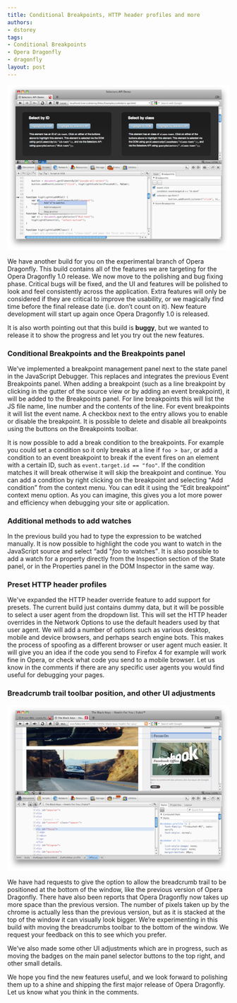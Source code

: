 ```yaml
---
title: Conditional Breakpoints, HTTP header profiles and more
authors:
- dstorey
tags:
- Conditional Breakpoints
- Opera Dragonfly
- dragonfly
layout: post
---
```

<img src="/blog/conditional-breakpoints-http-header-profiles-and-more/conditional.png" alt="" />

<p>We have another build for you on the experimental branch of Opera Dragonfly. This build contains all of the features we are targeting for the Opera Dragonfly 1.0 release. We now move to the polishing and bug fixing phase. Critical bugs will be fixed, and the UI and features will be polished to look and feel consistently across the application. Extra features will only be considered if they are critical to improve the usability, or we magically find time before the final release date (i.e. don’t count on it). New feature development will start up again once Opera Dragonfly 1.0 is released.</p>

<p>It is also worth pointing out that this build is <strong>buggy</strong>, but we wanted to release it to show the progress and let you try out the new features.</p>

<h3>Conditional Breakpoints and the Breakpoints panel</h3>

<p>We’ve implemented a breakpoint management panel next to the state panel in the JavaScript Debugger. This replaces and integrates the previous Event Breakpoints panel.  When adding a breakpoint (such as a line breakpoint by clicking in the gutter of the source view or by adding an event breakpoint), it will be added to the Breakpoints panel. For line breakpoints this will list the JS file name, line number and the contents of the line. For event breakpoints it will list the event name. A checkbox next to the entry allows you to enable or disable the breakpoint. It is possible to delete and disable all breakpoints using the buttons on the Breakpoints toolbar.</p>

<p>It is now possible to add a break condition to the breakpoints. For example you could set a condition so it only breaks at a line if <code>foo &gt; bar</code>, or add a condition to an event breakpoint to break if the event fires on an element with a certain ID, such as <code>event.target.id == &quot;foo&quot;</code>. If the condition matches it will break otherwise it will skip the breakpoint and continue. You can add a condition by right clicking on the breakpoint and selecting <q>Add condition</q> from the context menu.  You can edit it using the <q>Edit breakpoint</q> context menu option. As you can imagine, this gives you a lot more power and efficiency when debugging your site or application.</p>

<h3>Additional methods to add watches</h3>

<p>In the previous build you had to type the expression to be watched manually. It is now possible to highlight the code you want to watch in the JavaScript source and select <q>add &quot;<em>foo</em> to watches</q>. It is also possible to add a watch for a property directly from the Inspection section of the State panel, or in the Properties panel in the DOM Inspector in the same way.</p>

<h3>Preset HTTP header profiles</h3>

<p>We&#39;ve expanded the HTTP header override feature to add support for presets. The current build just contains dummy data, but it will be possible to select a user agent from the dropdown list. This will set the HTTP header overrides in the Network Options to use the default headers used by that user agent. We will add a number of options such as various desktop, mobile and device browsers, and perhaps search engine bots. This makes the process of spoofing as a different browser or user agent much easier. It will give you an idea if the code you send to Firefox 4 for example will work fine in Opera, or check what code you send to a mobile browser. Let us know in the comments if there are any specific user agents you would find useful for debugging your pages.</p>

<h3>Breadcrumb trail toolbar position, and other UI adjustments</h3>

<img src="/blog/conditional-breakpoints-http-header-profiles-and-more/breadcrumbs.png" alt="" />

<p>We have had requests to give the option to allow the breadcrumb trail to be positioned at the bottom of the window, like the previous version of Opera Dragonfly. There have also been reports that Opera Dragonfly now takes up more space than the previous version. The number of pixels taken up by the chrome is actually less than the previous version, but as it is stacked at the top of the window it can visually look bigger. We’re experimenting in this build with moving the breadcrumbs toolbar to the bottom of the window. We request your feedback on this to see which you prefer.</p>

<p>We’ve also made some other UI adjustments which are in progress, such as moving the badges on the main panel selector buttons to the top right, and other small details.</p>

<p>We hope you find the new features useful, and we look forward to polishing them up to a shine and shipping the first major release of Opera Dragonfly. Let us know what you think in the comments.</p>
